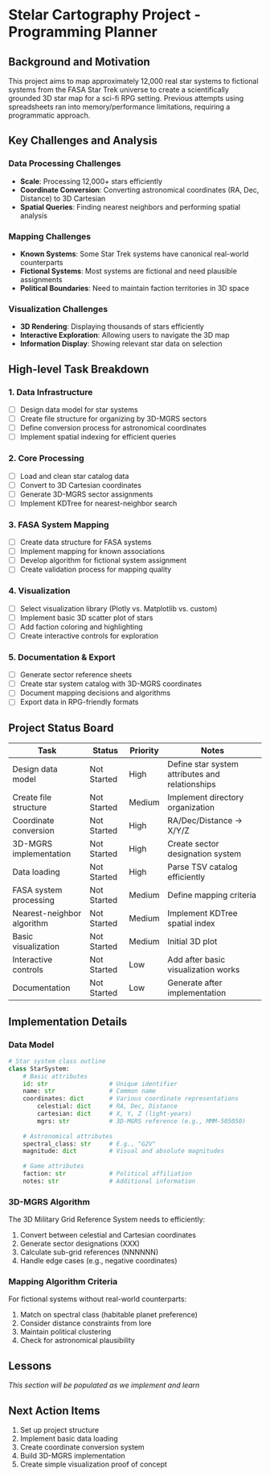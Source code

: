 # Stelar Cartography Project - Programming Planner

## Background and Motivation
This project aims to map approximately 12,000 real star systems to fictional systems from the FASA Star Trek universe to create a scientifically grounded 3D star map for a sci-fi RPG setting. Previous attempts using spreadsheets ran into memory/performance limitations, requiring a programmatic approach.

## Key Challenges and Analysis

### Data Processing Challenges
- **Scale**: Processing 12,000+ stars efficiently
- **Coordinate Conversion**: Converting astronomical coordinates (RA, Dec, Distance) to 3D Cartesian
- **Spatial Queries**: Finding nearest neighbors and performing spatial analysis

### Mapping Challenges
- **Known Systems**: Some Star Trek systems have canonical real-world counterparts
- **Fictional Systems**: Most systems are fictional and need plausible assignments
- **Political Boundaries**: Need to maintain faction territories in 3D space

### Visualization Challenges
- **3D Rendering**: Displaying thousands of stars efficiently
- **Interactive Exploration**: Allowing users to navigate the 3D map
- **Information Display**: Showing relevant star data on selection

## High-level Task Breakdown

### 1. Data Infrastructure
- [ ] Design data model for star systems
- [ ] Create file structure for organizing by 3D-MGRS sectors
- [ ] Define conversion process for astronomical coordinates
- [ ] Implement spatial indexing for efficient queries

### 2. Core Processing
- [ ] Load and clean star catalog data
- [ ] Convert to 3D Cartesian coordinates
- [ ] Generate 3D-MGRS sector assignments
- [ ] Implement KDTree for nearest-neighbor search

### 3. FASA System Mapping
- [ ] Create data structure for FASA systems
- [ ] Implement mapping for known associations
- [ ] Develop algorithm for fictional system assignment
- [ ] Create validation process for mapping quality

### 4. Visualization
- [ ] Select visualization library (Plotly vs. Matplotlib vs. custom)
- [ ] Implement basic 3D scatter plot of stars
- [ ] Add faction coloring and highlighting
- [ ] Create interactive controls for exploration

### 5. Documentation & Export
- [ ] Generate sector reference sheets
- [ ] Create star system catalog with 3D-MGRS coordinates
- [ ] Document mapping decisions and algorithms
- [ ] Export data in RPG-friendly formats

## Project Status Board

| Task | Status | Priority | Notes |
|------|--------|----------|-------|
| Design data model | Not Started | High | Define star system attributes and relationships |
| Create file structure | Not Started | Medium | Implement directory organization |
| Coordinate conversion | Not Started | High | RA/Dec/Distance → X/Y/Z |
| 3D-MGRS implementation | Not Started | High | Create sector designation system |
| Data loading | Not Started | High | Parse TSV catalog efficiently |
| FASA system processing | Not Started | Medium | Define mapping criteria |
| Nearest-neighbor algorithm | Not Started | Medium | Implement KDTree spatial index |
| Basic visualization | Not Started | Medium | Initial 3D plot |
| Interactive controls | Not Started | Low | Add after basic visualization works |
| Documentation | Not Started | Low | Generate after implementation |

## Implementation Details

### Data Model 
```python
# Star system class outline
class StarSystem:
    # Basic attributes
    id: str                 # Unique identifier
    name: str               # Common name
    coordinates: dict       # Various coordinate representations
        celestial: dict     # RA, Dec, Distance
        cartesian: dict     # X, Y, Z (light-years)
        mgrs: str           # 3D-MGRS reference (e.g., MMM-505050)
    
    # Astronomical attributes
    spectral_class: str     # E.g., "G2V"
    magnitude: dict         # Visual and absolute magnitudes
    
    # Game attributes
    faction: str            # Political affiliation
    notes: str              # Additional information
```

### 3D-MGRS Algorithm
The 3D Military Grid Reference System needs to efficiently:
1. Convert between celestial and Cartesian coordinates
2. Generate sector designations (XXX)
3. Calculate sub-grid references (NNNNNN)
4. Handle edge cases (e.g., negative coordinates)

### Mapping Algorithm Criteria
For fictional systems without real-world counterparts:
1. Match on spectral class (habitable planet preference)
2. Consider distance constraints from lore
3. Maintain political clustering
4. Check for astronomical plausibility

## Lessons
*This section will be populated as we implement and learn*

## Next Action Items
1. Set up project structure
2. Implement basic data loading
3. Create coordinate conversion system
4. Build 3D-MGRS implementation
5. Create simple visualization proof of concept 